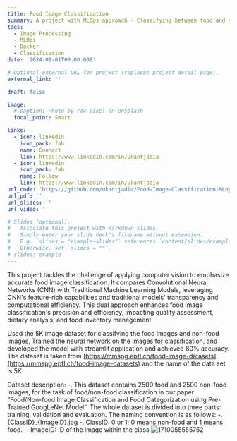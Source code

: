 ```yaml
---
title: Food Image Classification
summary: A project with MLOps approach - Classifying between food and non-food image 
tags:
  - Image Processing
  - MLOps
  - Docker
  - Classification
date: '2024-01-01T00:00:00Z'

# Optional external URL for project (replaces project detail page).
external_link: ''

draft: false

image:
  # caption: Photo by raw pixel on Unsplash
  focal_point: Smart

links:
  - icon: linkedin
    icon_pack: fab
    name: Connect
    link: https://www.linkedin.com/in/ukantjadia    
  - icon: linkedin
    icon_pack: fab
    name: Follow
    link: https://www.linkedin.com/in/ukantjadia
url_code: 'https://github.com/ukantjadia/Food-Image-Classification-MLops/'
url_pdf: ''
url_slides: ''
url_video: ''

# Slides (optional).
#   Associate this project with Markdown slides.
#   Simply enter your slide deck's filename without extension.
#   E.g. `slides = "example-slides"` references `content/slides/example-slides.md`.
#   Otherwise, set `slides = ""`.
# slides: example
---
```


This project tackles the challenge of applying computer vision to emphasize accurate food image classification. It compares Convolutional Neural Networks (CNN) with Traditional Machine Learning Models, leveraging CNN's feature-rich capabilities and traditional models' transparency and computational efficiency. This dual approach enhances food image classification's precision and efficiency, impacting quality assessment, dietary analysis, and food inventory management


Used the 5K image dataset for classifying the food images and non-food images, Trained the neural network on the images for classification, and developed the model with streamlit application and achieved 80% accuracy.
The dataset is taken from [https://mmspg.epfl.ch/food-image-datasets](https://mmspg.epfl.ch/food-image-datasets) and the name of the data set is 5K.

Dataset description:
-. This dataset contains 2500 food and 2500 non-food images, for the task of food/non-food classification in our paper “Food/Non-food Image Classification and Food Categorization using Pre-Trained GoogLeNet Model”. The whole dataset is divided into three parts: training, validation and evaluation. The naming convention is as follows:
-. {ClassID}_{ImageID}.jpg
-. ClassID: 0 or 1; 0 means non-food and 1 means food.
-. ImageID: ID of the image within the class
![1710055555752](image/index/1710055555752.png)